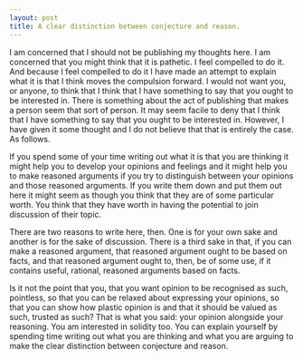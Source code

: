 ```yaml
---
layout: post
title: A clear distinction between conjecture and reason.
---
```


I am concerned that I should not be publishing my thoughts here. I am concerned that you might think that it is pathetic. I feel compelled to do it. And because I feel compelled to do it I have made an attempt to explain what it is that I think moves the compulsion forward. I would not want you, or anyone, to think that I think that I have something to say that you ought to be interested in. There is something about the act of publishing that makes a person seem that sort of person. It may seem facile to deny that I think that I have something to say that you ought to be interested in. However, I have given it some thought and I do not believe that that is entirely the case. As follows.

If you spend some of your time writing out what it is that you are thinking it might help you to develop your opinions and feelings and it might help you to make reasoned arguments if you try to distinguish between your opinions and those reasoned arguments. If you write them down and put them out here it might seem as though you think that they are of some particular worth. You think that they have worth in having the potential to join discussion of their topic.

There are two reasons to write here, then. One is for your own sake and another is for the sake of discussion. There is a third sake in that, if you can make a reasoned argument, that reasoned argument ought to be based on facts, and that reasoned argument ought to, then, be of some use, if it contains useful, rational, reasoned arguments based on facts.

Is it not the point that you, that you want opinion to be recognised as such, pointless, so that you can be relaxed about expressing your opinions, so that you can show how plastic opinion is and that it should be valued as such, trusted as such? That is what you said: your opinion alongside your reasoning. You am interested in solidity too. You can explain yourself by spending time writing out what you are thinking and what you are arguing to make the clear distinction between conjecture and reason.